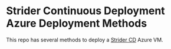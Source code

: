 # Strider Continuous Deployment Azure Deployment Methods

This repo has several methods to deploy a [Strider CD](http://strider-cd.github.io) Azure VM.